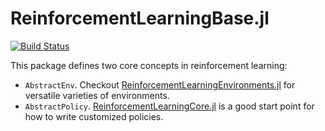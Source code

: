 # ReinforcementLearningBase.jl

[![Build Status](https://travis-ci.com/JuliaReinforcementLearning/ReinforcementLearningBase.jl.svg?branch=master)](https://travis-ci.com/JuliaReinforcementLearning/ReinforcementLearningBase.jl)

This package defines two core concepts in reinforcement learning:

- `AbstractEnv`. Checkout [ReinforcementLearningEnvironments.jl](https://github.com/JuliaReinforcementLearning/ReinforcementLearningEnvironments.jl) for versatile varieties of environments.
- `AbstractPolicy`.
  [ReinforcementLearningCore.jl](https://github.com/JuliaReinforcementLearning/ReinforcementLearningCore.jl)
  is a good start point for how to write customized policies.
